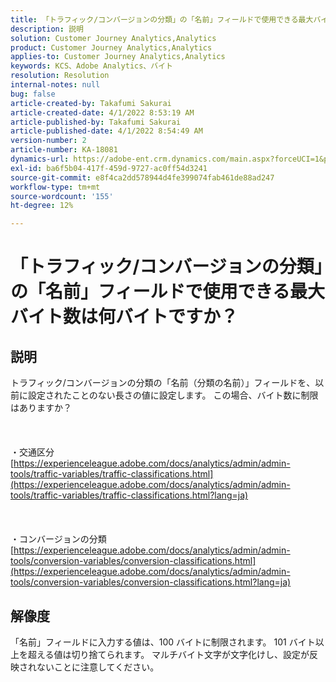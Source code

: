```yaml
---
title: 「トラフィック/コンバージョンの分類」の「名前」フィールドで使用できる最大バイト数は何バイトですか？
description: 説明
solution: Customer Journey Analytics,Analytics
product: Customer Journey Analytics,Analytics
applies-to: Customer Journey Analytics,Analytics
keywords: KCS、Adobe Analytics、バイト
resolution: Resolution
internal-notes: null
bug: false
article-created-by: Takafumi Sakurai
article-created-date: 4/1/2022 8:53:19 AM
article-published-by: Takafumi Sakurai
article-published-date: 4/1/2022 8:54:49 AM
version-number: 2
article-number: KA-18081
dynamics-url: https://adobe-ent.crm.dynamics.com/main.aspx?forceUCI=1&pagetype=entityrecord&etn=knowledgearticle&id=7471762b-99b1-ec11-9840-0022480bd126
exl-id: ba6f5b04-417f-459d-9727-ac0ff54d3241
source-git-commit: e8f4ca2dd578944d4fe399074fab461de88ad247
workflow-type: tm+mt
source-wordcount: '155'
ht-degree: 12%

---
```


# 「トラフィック/コンバージョンの分類」の「名前」フィールドで使用できる最大バイト数は何バイトですか？

## 説明

トラフィック/コンバージョンの分類の「名前（分類の名前）」フィールドを、以前に設定されたことのない長さの値に設定します。 この場合、バイト数に制限はありますか？<br><br> <br><br>・交通区分
[https://experienceleague.adobe.com/docs/analytics/admin/admin-tools/traffic-variables/traffic-classifications.html](https://experienceleague.adobe.com/docs/analytics/admin/admin-tools/traffic-variables/traffic-classifications.html?lang=ja)<br><br> <br><br>・コンバージョンの分類
[https://experienceleague.adobe.com/docs/analytics/admin/admin-tools/conversion-variables/conversion-classifications.html](https://experienceleague.adobe.com/docs/analytics/admin/admin-tools/conversion-variables/conversion-classifications.html?lang=ja)

## 解像度


「名前」フィールドに入力する値は、100 バイトに制限されます。 101 バイト以上を超える値は切り捨てられます。 マルチバイト文字が文字化けし、設定が反映されないことに注意してください。
